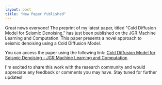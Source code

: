 ```yaml
---
layout: post
title: "New Paper Published"
---
```


Great news everyone! The preprint of my latest paper, titled "Cold Diffusion Model for Seismic Denoising," has just been published on the JGR Machine Learning and Computation. This paper presents a novel approach to seismic denoising using a Cold Diffusion Model.

You can access the paper using the following link: [Cold Diffusion Model for Seismic Denoising - JGR Machine Learning and Computation](https://agupubs.onlinelibrary.wiley.com/doi/10.1029/2024JH000179).

I'm excited to share this work with the research community and would appreciate any feedback or comments you may have. Stay tuned for further updates!
